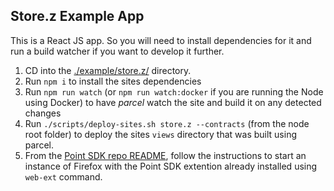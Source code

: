 ## Store.z Example App

This is a React JS app. So you will need to install dependencies for it and run a build watcher if you want to develop it further.

1. CD into the [./example/store.z/](./example/store.z/) directory.
1. Run `npm i` to install the sites dependencies
1. Run `npm run watch` (or `npm run watch:docker` if you are running the Node using Docker) to have *parcel* watch the site and build it on any detected changes
1. Run `./scripts/deploy-sites.sh store.z --contracts` (from the node root folder) to deploy the sites `views` directory that was built using parcel.
1. From the [Point SDK repo README](https://github.com/pointnetwork/pointsdk#using-web-ext), follow the instructions to start an instance of Firefox with the Point SDK extention already installed using `web-ext` command.